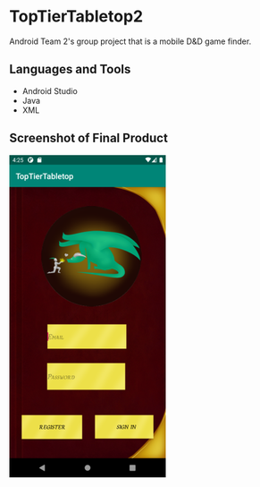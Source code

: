 # TopTierTabletop2

Android Team 2's group project that is a mobile D&D game finder.

## Languages and Tools
- Android Studio 
- Java
- XML

## Screenshot of Final Product
![Screenshot](https://raw.githubusercontent.com/JamesFloyd-Pen/TopTierTabletop2/master/LoginScreenSmall.png)
